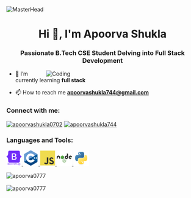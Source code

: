 ![MasterHead](https://miro.medium.com/v2/resize:fit:996/1*FfBynQBLv37OqXazih_Yyw.gif)
<h1 align="center">Hi 👋, I'm Apoorva Shukla</h1>
<h3 align="center">Passionate B.Tech CSE Student Delving into Full Stack Development</h3>
<img align="right" alt="Coding" width="400" src="https://user-images.githubusercontent.com/74038190/221352975-94759904-aa4c-4032-a8ab-b546efb9c478.gif">

- 🌱 I’m currently learning **full stack**

- 📫 How to reach me **apoorvashukla744@gmail.com**

<h3 align="left">Connect with me:</h3>
<p align="left">
<a href="https://linkedin.com/in/apoorvashukla0702" target="blank"><img align="center" src="https://raw.githubusercontent.com/rahuldkjain/github-profile-readme-generator/master/src/images/icons/Social/linked-in-alt.svg" alt="apoorvashukla0702" height="30" width="40" /></a>
<a href="https://www.leetcode.com/apoorvashukla744" target="blank"><img align="center" src="https://raw.githubusercontent.com/rahuldkjain/github-profile-readme-generator/master/src/images/icons/Social/leet-code.svg" alt="apoorvashukla744" height="30" width="40" /></a>
</p>

<h3 align="left">Languages and Tools:</h3>
<p align="left"> <a href="https://getbootstrap.com" target="_blank" rel="noreferrer"> <img src="https://raw.githubusercontent.com/devicons/devicon/master/icons/bootstrap/bootstrap-plain-wordmark.svg" alt="bootstrap" width="40" height="40"/> </a> <a href="https://www.w3schools.com/cpp/" target="_blank" rel="noreferrer"> <img src="https://raw.githubusercontent.com/devicons/devicon/master/icons/cplusplus/cplusplus-original.svg" alt="cplusplus" width="40" height="40"/> </a> <a href="https://developer.mozilla.org/en-US/docs/Web/JavaScript" target="_blank" rel="noreferrer"> <img src="https://raw.githubusercontent.com/devicons/devicon/master/icons/javascript/javascript-original.svg" alt="javascript" width="40" height="40"/> </a> <a href="https://nodejs.org" target="_blank" rel="noreferrer"> <img src="https://raw.githubusercontent.com/devicons/devicon/master/icons/nodejs/nodejs-original-wordmark.svg" alt="nodejs" width="40" height="40"/> </a> <a href="https://www.python.org" target="_blank" rel="noreferrer"> <img src="https://raw.githubusercontent.com/devicons/devicon/master/icons/python/python-original.svg" alt="python" width="40" height="40"/> </a> </p>

<p><img align="center" src="https://github-readme-stats.vercel.app/api/top-langs?username=apoorva0777&show_icons=true&locale=en&layout=compact" alt="apoorva0777" /></p>

<p><img align="center" src="https://github-readme-streak-stats.herokuapp.com/?user=apoorva0777&theme=dark" alt="apoorva0777" /></p>
